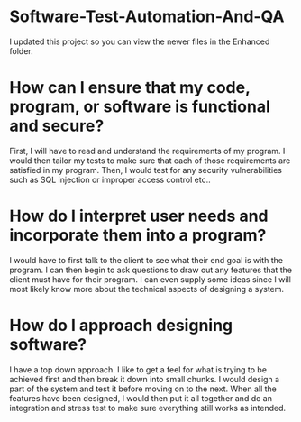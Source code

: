 # Software-Test-Automation-And-QA
I updated this project so you can view the newer files in the Enhanced folder.

# How can I ensure that my code, program, or software is functional and secure?
First, I will have to read and understand the requirements of my program. I would then tailor my tests to make sure that each of those requirements are satisfied in my program. Then, I would test for any security vulnerabilities such as SQL injection or improper access control etc..

# How do I interpret user needs and incorporate them into a program?
I would have to first talk to the client to see what their end goal is with the program. I can then begin to ask questions to draw out any features that the client must have for their program. I can even supply some ideas since I will most likely know more about the technical aspects of designing a system.

# How do I approach designing software?
I have a top down approach. I like to get a feel for what is trying to be achieved first and then break it down into small chunks. I would design a part of the system and test it before moving on to the next. When all the features have been designed, I would then put it all together and do an integration and stress test to make sure everything still works as intended.
